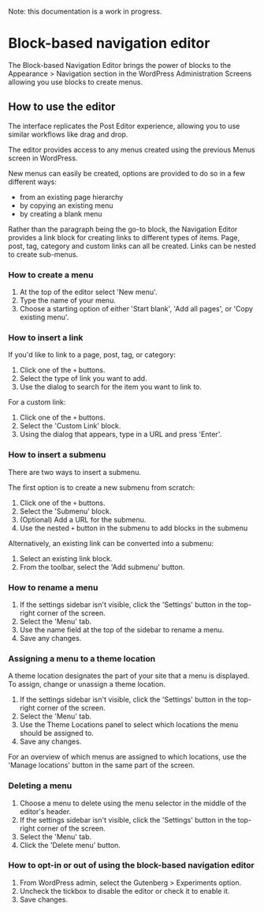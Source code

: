 Note: this documentation is a work in progress.

# Block-based navigation editor

The Block-based Navigation Editor brings the power of blocks to the Appearance > Navigation section in the WordPress Administration Screens allowing you use blocks to create menus.

## How to use the editor

The interface replicates the Post Editor experience, allowing you to use similar workflows like drag and drop.

The editor provides access to any menus created using the previous Menus screen in WordPress.

New menus can easily be created, options are provided to do so in a few different ways:
* from an existing page hierarchy
* by copying an existing menu
* by creating a blank menu


Rather than the paragraph being the go-to block, the Navigation Editor provides a link block for creating links to different types of items. Page, post, tag, category and custom links can all be created. Links can be nested to create sub-menus.

### How to create a menu

1. At the top of the editor select 'New menu'.
2. Type the name of your menu.
3. Choose a starting option of either 'Start blank', 'Add all pages', or 'Copy existing menu'.

### How to insert a link

If you'd like to link to a page, post, tag, or category:

1. Click one of the `+` buttons.
2. Select the type of link you want to add.
3. Use the dialog to search for the item you want to link to.

For a custom link:

1. Click one of the `+` buttons.
2. Select the 'Custom Link' block.
3. Using the dialog that appears, type in a URL and press 'Enter'.

### How to insert a submenu

There are two ways to insert a submenu.

The first option is to create a new submenu from scratch:

1. Click one of the `+` buttons.
2. Select the 'Submenu' block.
3. (Optional) Add a URL for the submenu.
4. Use the nested `+` button in the submenu to add blocks in the submenu

Alternatively, an existing link can be converted into a submenu:

1. Select an existing link block.
2. From the toolbar, select the 'Add submenu' button.

### How to rename a menu

1. If the settings sidebar isn't visible, click the 'Settings' button in the top-right corner of the screen.
2. Select the 'Menu' tab.
3. Use the name field at the top of the sidebar to rename a menu.
4. Save any changes.

### Assigning a menu to a theme location

A theme location designates the part of your site that a menu is displayed. To assign, change or unassign a theme location.

1. If the settings sidebar isn't visible, click the 'Settings' button in the top-right corner of the screen.
2. Select the 'Menu' tab.
3. Use the Theme Locations panel to select which locations the menu should be assigned to.
4. Save any changes.

For an overview of which menus are assigned to which locations, use the 'Manage locations' button in the same part of the screen.

### Deleting a menu

1. Choose a menu to delete using the menu selector in the middle of the editor's header.
2. If the settings sidebar isn't visible, click the 'Settings' button in the top-right corner of the screen.
3. Select the 'Menu' tab.
4. Click the 'Delete menu' button.

### How to opt-in or out of using the block-based navigation editor

1. From WordPress admin, select the Gutenberg > Experiments option.
2. Uncheck the tickbox to disable the editor or check it to enable it.
3. Save changes.
